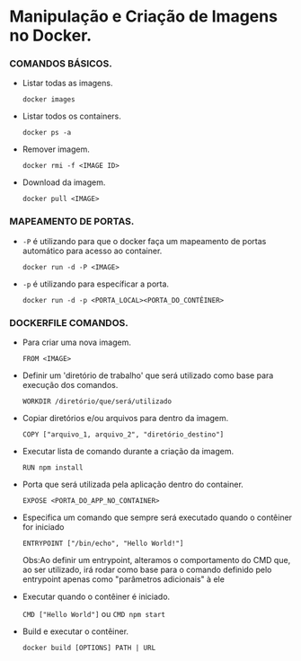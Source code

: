 # Manipulação e Criação de Imagens no Docker.

### COMANDOS BÁSICOS.

- Listar todas as imagens.

  `docker images`

- Listar todos os containers.

  `docker ps -a`

- Remover imagem.

  `docker rmi -f <IMAGE ID>`

- Download da imagem.

  `docker pull <IMAGE>`

### MAPEAMENTO DE PORTAS.

- `-P` é utilizando para que o docker faça um mapeamento de portas automático para acesso ao container.

  `docker run -d -P <IMAGE>`

- `-p` é utilizando para específicar a porta.

  `docker run -d -p <PORTA_LOCAL><PORTA_DO_CONTÊINER>`

### DOCKERFILE COMANDOS.

- Para criar uma nova imagem.

  `FROM <IMAGE>`

- Definir um 'diretório de trabalho' que será utilizado como base para execução dos comandos.

  `WORKDIR /diretório/que/será/utilizado`

- Copiar diretórios e/ou arquivos para dentro da imagem.

  `COPY ["arquivo_1, arquivo_2", "diretório_destino"]`

- Executar lista de comando durante a criação da imagem.

  `RUN npm install`

- Porta que será utilizada pela aplicação dentro do container.

  `EXPOSE <PORTA_DO_APP_NO_CONTAINER>`

- Especifica um comando que sempre será executado quando o contêiner for iniciado

  `ENTRYPOINT ["/bin/echo", "Hello World!"]`

  Obs:Ao definir um entrypoint, alteramos o comportamento do CMD que, ao ser utilizado, irá rodar como base para o comando definido pelo entrypoint apenas como "parâmetros adicionais" à ele

- Executar quando o contêiner é iniciado.

  `CMD ["Hello World"]` ou `CMD npm start`

- Build e executar o contêiner.

  `docker build [OPTIONS] PATH | URL`

